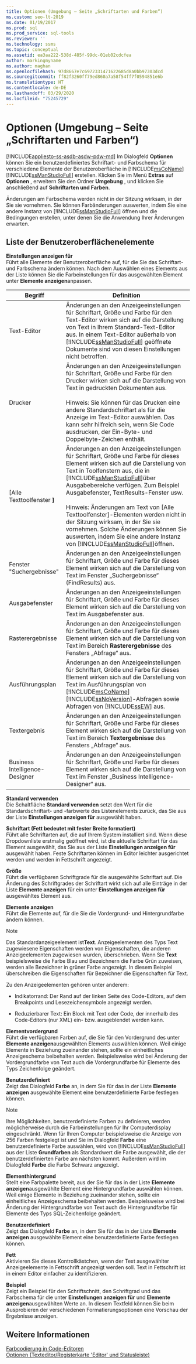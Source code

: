 ```yaml
---
title: Optionen (Umgebung – Seite „Schriftarten und Farben“)
ms.custom: seo-lt-2019
ms.date: 01/19/2017
ms.prod: sql
ms.prod_service: sql-tools
ms.reviewer: ''
ms.technology: ssms
ms.topic: conceptual
ms.assetid: ea3aa222-538d-485f-99dc-01eb02cdcfea
author: markingmyname
ms.author: maghan
ms.openlocfilehash: 97d8667e7c6972331471622685d8a0bb97303dcd
ms.sourcegitcommit: ff82f3260ff79ed860a7a58f54ff7f0594851e6b
ms.translationtype: HT
ms.contentlocale: de-DE
ms.lasthandoff: 03/29/2020
ms.locfileid: "75245729"
---
```

# <a name="options-environment---fonts-and-colors-page"></a>Optionen (Umgebung – Seite „Schriftarten und Farben“)
[!INCLUDE[appliesto-ss-asdb-asdw-pdw-md](../../includes/appliesto-ss-asdb-asdw-pdw-md.md)]
Im Dialogfeld **Optionen** können Sie ein benutzerdefiniertes Schriftart- und Farbschema für verschiedene Elemente der Benutzeroberfläche in [!INCLUDE[msCoName](../../includes/msconame_md.md)] [!INCLUDE[ssManStudioFull](../../includes/ssmanstudiofull-md.md)] erstellen. Klicken Sie im Menü **Extras** auf **Optionen** , erweitern Sie den Ordner **Umgebung** , und klicken Sie anschließend auf **Schriftarten und Farben**.  
  
Änderungen am Farbschema werden nicht in der Sitzung wirksam, in der Sie sie vornehmen. Sie können Farbänderungen auswerten, indem Sie eine andere Instanz von [!INCLUDE[ssManStudioFull](../../includes/ssmanstudiofull-md.md)] öffnen und die Bedingungen erstellen, unter denen Sie die Anwendung Ihrer Änderungen erwarten.  
  
## <a name="uielement-list"></a>Liste der Benutzeroberflächenelemente  
**Einstellungen anzeigen für**  
Führt alle Elemente der Benutzeroberfläche auf, für die Sie das Schriftart- und Farbschema ändern können. Nach dem Auswählen eines Elements aus der Liste können Sie die Farbeinstellungen für das ausgewählten Element unter **Elemente anzeigen**anpassen.  
  
|Begriff|Definition|  
|--------|--------------|  
|Text-Editor|Änderungen an den Anzeigeeinstellungen für Schriftart, Größe und Farbe für den Text-Editor wirken sich auf die Darstellung von Text in Ihrem Standard-Text-Editor aus. In einem Text-Editor außerhalb von [!INCLUDE[ssManStudioFull](../../includes/ssmanstudiofull-md.md)] geöffnete Dokumente sind von diesen Einstellungen nicht betroffen.|  
|Drucker|Änderungen an den Anzeigeeinstellungen für Schriftart, Größe und Farbe für den Drucker wirken sich auf die Darstellung von Text in gedruckten Dokumenten aus.<br /><br />Hinweis: Sie können für das Drucken eine andere Standardschriftart als für die Anzeige im Text-Editor auswählen. Das kann sehr hilfreich sein, wenn Sie Code ausdrucken, der Ein-Byte- und Doppelbyte-Zeichen enthält.|  
|[Alle Texttoolfenster **]**|Änderungen an den Anzeigeeinstellungen für Schriftart, Größe und Farbe für dieses Element wirken sich auf die Darstellung von Text in Toolfenstern aus, die in [!INCLUDE[ssManStudioFull](../../includes/ssmanstudiofull-md.md)]über Ausgabebereiche verfügen. Zum Beispiel Ausgabefenster, TextResults-Fenster usw.<br /><br />Hinweis: Änderungen am Text von [Alle Texttoolfenster]-Elementen werden nicht in der Sitzung wirksam, in der Sie sie vornehmen. Solche Änderungen können Sie auswerten, indem Sie eine andere Instanz von [!INCLUDE[ssManStudioFull](../../includes/ssmanstudiofull-md.md)]öffnen.|  
|Fenster "Suchergebnisse"|Änderungen an den Anzeigeeinstellungen für Schriftart, Größe und Farbe für dieses Element wirken sich auf die Darstellung von Text im Fenster „Suchergebnisse“ (FindResults) aus.|  
|Ausgabefenster|Änderungen an den Anzeigeeinstellungen für Schriftart, Größe und Farbe für dieses Element wirken sich auf die Darstellung von Text im Ausgabefenster aus.|  
|Rasterergebnisse|Änderungen an den Anzeigeeinstellungen für Schriftart, Größe und Farbe für dieses Element wirken sich auf die Darstellung von Text im Bereich **Rasterergebnisse** des Fensters „Abfrage“ aus.|  
|Ausführungsplan|Änderungen an den Anzeigeeinstellungen für Schriftart, Größe und Farbe für dieses Element wirken sich auf die Darstellung von Text im Ausführungsplan von [!INCLUDE[msCoName](../../includes/msconame_md.md)] [!INCLUDE[ssNoVersion](../../includes/ssnoversion-md.md)]-Abfragen sowie Abfragen von [!INCLUDE[ssEW](../../includes/ssew-md.md)] aus.|  
|Textergebnis|Änderungen an den Anzeigeeinstellungen für Schriftart, Größe und Farbe für dieses Element wirken sich auf die Darstellung von Text im Bereich **Textergebnisse** des Fensters „Abfrage“ aus.|  
|Business Intelligence-Designer|Änderungen an den Anzeigeeinstellungen für Schriftart, Größe und Farbe für dieses Element wirken sich auf die Darstellung von Text im Fenster „Business Intelligence-Designer“ aus.|  
  
**Standard verwenden**  
Die Schaltfläche **Standard verwenden** setzt den Wert für die Standardschriftart- und -farbwerte des Listenelements zurück, das Sie aus der Liste **Einstellungen anzeigen für** ausgewählt haben.  
  
**Schriftart (Fett bedeutet mit fester Breite formatiert)**  
Führt alle Schriftarten auf, die auf Ihrem System installiert sind. Wenn diese Dropdownliste erstmalig geöffnet wird, ist die aktuelle Schriftart für das Element ausgewählt, das Sie aus der Liste **Einstellungen anzeigen für** ausgewählt haben. Feste Schriftarten können im Editor leichter ausgerichtet werden und werden in Fettschrift angezeigt.  
  
**Größe**  
Führt die verfügbaren Schriftgrade für die ausgewählte Schriftart auf. Die Änderung des Schriftgrades der Schriftart wirkt sich auf alle Einträge in der Liste **Elemente anzeigen** für ein unter **Einstellungen anzeigen für** ausgewähltes Element aus.  
  
**Elemente anzeigen**  
Führt die Elemente auf, für die Sie die Vordergrund- und Hintergrundfarbe ändern können.  
  
> [!NOTE]  
> Das Standardanzeigeelement ist**Text**. Anzeigeelementen des Typs Text zugewiesene Eigenschaften werden von Eigenschaften, die anderen Anzeigeelementen zugewiesen wurden, überschrieben. Wenn Sie **Text** beispielsweise die Farbe Blau und Bezeichnern die Farbe Grün zuweisen, werden alle Bezeichner in grüner Farbe angezeigt. In diesem Beispiel überschreiben die Eigenschaften für Bezeichner die Eigenschaften für Text.  
  
Zu den Anzeigeelementen gehören unter anderem:  
  
-   Indikatorrand: Der Rand auf der linken Seite des Code-Editors, auf dem Breakpoints und Lesezeichensymbole angezeigt werden.  
  
-   Reduzierbarer Text: Ein Block mit Text oder Code, der innerhalb des Code-Editors (nur XML) ein- bzw. ausgeblendet werden kann.  
  
**Elementvordergrund**  
Führt die verfügbaren Farben auf, die Sie für den Vordergrund des unter **Elemente anzeigen**ausgewählten Elements auswählen können. Weil einige Elemente in Beziehung zueinander stehen, sollte ein einheitliches Anzeigeschema beibehalten werden. Beispielsweise wird bei Änderung der Vordergrundfarbe von Text auch die Vordergrundfarbe für Elemente des Typs Zeichenfolge geändert.  
  
**Benutzerdefiniert**  
Zeigt das Dialogfeld **Farbe** an, in dem Sie für das in der Liste **Elemente anzeigen** ausgewählte Element eine benutzerdefinierte Farbe festlegen können.  
  
> [!NOTE]  
> Ihre Möglichkeiten, benutzerdefinierte Farben zu definieren, werden möglicherweise durch die Farbeinstellungen für Ihr Computerdisplay eingeschränkt. Wenn für Ihren Computer beispielsweise die Anzeige von 256 Farben festgelegt ist und Sie im Dialogfeld **Farbe** eine benutzerdefinierte Farbe auswählen, wird von [!INCLUDE[ssManStudioFull](../../includes/ssmanstudiofull-md.md)] aus der Liste **Grundfarben** als Standardwert die Farbe ausgewählt, die der benutzerdefinierten Farbe am nächsten kommt. Außerdem wird im Dialogfeld **Farbe** die Farbe Schwarz angezeigt.  
  
**Elementhintergrund**  
Stellt eine Farbpalette bereit, aus der Sie für das in der Liste **Elemente anzeigen**ausgewählte Element eine Hintergrundfarbe auswählen können. Weil einige Elemente in Beziehung zueinander stehen, sollte ein einheitliches Anzeigeschema beibehalten werden. Beispielsweise wird bei Änderung der Hintergrundfarbe von Text auch die Hintergrundfarbe für Elemente des Typs SQL-Zeichenfolge geändert.  
  
**Benutzerdefiniert**  
Zeigt das Dialogfeld **Farbe** an, in dem Sie für das in der Liste **Elemente anzeigen** ausgewählte Element eine benutzerdefinierte Farbe festlegen können.  
  
**Fett**  
Aktivieren Sie dieses Kontrollkästchen, wenn der Text ausgewählter Anzeigeelemente in Fettschrift angezeigt werden soll. Text in Fettschrift ist in einem Editor einfacher zu identifizieren.  
  
**Beispiel**  
Zeigt ein Beispiel für den Schriftschnitt, den Schriftgrad und das Farbschema für die unter **Einstellungen anzeigen für** und **Elemente anzeigen**ausgewählten Werte an. In diesem Textfeld können Sie beim Ausprobieren der verschiedenen Formatierungsoptionen eine Vorschau der Ergebnisse anzeigen.  
  
## <a name="see-also"></a>Weitere Informationen  
[Farbcodierung in Code-Editoren](../../relational-databases/scripting/color-coding-in-query-editors.md)  
[Optionen (Texteditor/Registerkarte 'Editor' und Statusleiste)](https://msdn.microsoft.com/e4815678-7885-4631-878f-c6a2b857ee05)  
  
